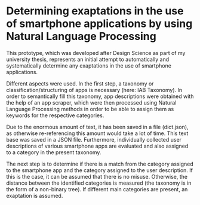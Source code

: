 # Determining exaptations in the use of smartphone applications by using Natural Language Processing
<p>This prototype, which was developed after Design Science as part of my university thesis, represents an initial attempt to automatically and systematically determine any exaptations in the use of smartphone applications.</p>
<p>Different aspects were used. In the first step, a taxonomy or classification/structuring of apps is necessary (here: IAB Taxonomy). In order to semantically fill this taxonomy, app descriptions were obtained with the help of an app scraper, which were then processed using Natural Language Processing methods in order to be able to assign them as keywords for the respective categories.</p>
<p>Due to the enormous amount of text, it has been saved in a file (dict.json), as otherwise re-referencing this amount would take a lot of time. This text base was saved in a JSON file.
Furthermore, individually collected user descriptions of various smartphone apps are evaluated and also assigned to a category in the present taxonomy.</p>
<p>The next step is to determine if there is a match from the category assigned to the smartphone app and the category assigned to the user description. If this is the case, it can be assumed that there is no misuse. Otherwise, the distance between the identified categories is measured (the taxonomy is in the form of a non-binary tree). If different main categories are present, an exaptation is assumed.</p>
